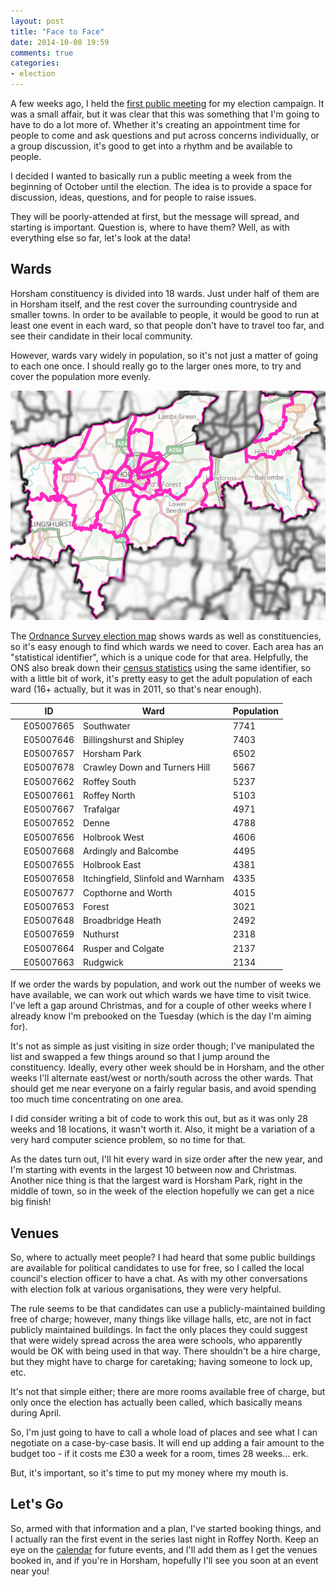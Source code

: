 ```yaml
---
layout: post
title: "Face to Face"
date: 2014-10-08 19:59
comments: true
categories:
- election
---
```

A few weeks ago, I held the [first public meeting](/blog/2014/08/05/horsham-election-meetup-1/) for my election campaign.
It was a small affair, but it was clear that this was something that I'm
going to have to do a lot more of. Whether it's creating an appointment
time for people to come and ask questions and put across concerns
individually, or a group discussion, it's good to get into a rhythm and
be available to people.

I decided I wanted to basically run a public meeting a week from the beginning of
October until the election. The idea is to provide a space for discussion, ideas,
questions, and for people to raise issues.

They will be poorly-attended at first, but the
message will spread, and starting is important. Question is, where to have
them? Well, as with everything else so far, let's look at the data!

## Wards

Horsham constituency is divided into 18 wards. Just under half of them are
in Horsham itself, and the rest cover the surrounding countryside and
smaller towns. In order to be available to people, it would be good to run
at least one event in each ward, so that people don't have to travel too
far, and see their candidate in their local community.

However, wards vary widely in population, so it's not just a matter of
going to each one once. I should really go to the larger ones more, to try
and cover the population more evenly.

![Wards](/images/posts/2014-10-08-face-to-face/horsham_wards.png)

The [Ordnance Survey election map](http://www.ordnancesurvey.co.uk/electionmaps) shows wards as well as constituencies,
so it's easy enough to find which wards we need to cover. Each area has an
"statistical identifier", which is a unique code for that area. Helpfully,
the ONS also break down their [census statistics](http://www.ons.gov.uk/ons/data/area-first/) using the same identifier,
so with a little bit of work, it's pretty easy to get the adult population of each
ward (16+ actually, but it was in 2011, so that's near enough).

<table>
<thead>
<tr>
<th></th>
<th> ID </th>
<th> Ward </th>
<th> Population </th>
</tr>
</thead>
<tbody>
<tr>
<td></td>
<td> E05007665 </td>
<td> Southwater </td>
<td> 7741</td>
</tr>
<tr>
<td></td>
<td> E05007646 </td>
<td> Billingshurst and Shipley </td>
<td> 7403</td>
</tr>
<tr>
<td></td>
<td> E05007657 </td>
<td> Horsham Park </td>
<td> 6502</td>
</tr>
<tr>
<td></td>
<td> E05007678 </td>
<td> Crawley Down and Turners Hill </td>
<td> 5667</td>
</tr>
<tr>
<td></td>
<td> E05007662 </td>
<td> Roffey South </td>
<td> 5237</td>
</tr>
<tr>
<td></td>
<td> E05007661 </td>
<td> Roffey North </td>
<td> 5103</td>
</tr>
<tr>
<td></td>
<td> E05007667 </td>
<td> Trafalgar </td>
<td> 4971</td>
</tr>
<tr>
<td></td>
<td> E05007652 </td>
<td> Denne </td>
<td> 4788</td>
</tr>
<tr>
<td></td>
<td> E05007656 </td>
<td> Holbrook West </td>
<td> 4606</td>
</tr>
<tr>
<td></td>
<td> E05007668 </td>
<td> Ardingly and Balcombe </td>
<td> 4495</td>
</tr>
<tr>
<td></td>
<td> E05007655 </td>
<td> Holbrook East </td>
<td> 4381</td>
</tr>
<tr>
<td></td>
<td> E05007658 </td>
<td> Itchingfield, Slinfold and Warnham </td>
<td> 4335</td>
</tr>
<tr>
<td></td>
<td> E05007677 </td>
<td> Copthorne and Worth </td>
<td> 4015</td>
</tr>
<tr>
<td></td>
<td> E05007653 </td>
<td> Forest </td>
<td> 3021</td>
</tr>
<tr>
<td></td>
<td> E05007648 </td>
<td> Broadbridge Heath </td>
<td> 2492</td>
</tr>
<tr>
<td></td>
<td> E05007659 </td>
<td> Nuthurst </td>
<td> 2318</td>
</tr>
<tr>
<td></td>
<td> E05007664 </td>
<td> Rusper and Colgate </td>
<td> 2137</td>
</tr>
<tr>
<td></td>
<td> E05007663 </td>
<td> Rudgwick </td>
<td> 2134</td>
</tr>
</tbody>
</table>

If we order the wards by population, and work out the number of weeks we
have available, we can work out which wards we have time to visit twice.
I've left a gap around Christmas, and for a couple of other weeks
where I already know I'm prebooked on the Tuesday (which is the day I'm
aiming for).

It's not as simple as just visiting in size order though; I've manipulated
the list and swapped a few things around so that I jump around the constituency.
Ideally, every other week should be in Horsham, and the other weeks I'll
alternate east/west or north/south across the other wards. That should get
me near everyone on a fairly regular basis, and avoid spending too much
time concentrating on one area.

I did consider writing a bit of code to work this out, but as it was only
28 weeks and 18 locations, it wasn't worth it. Also, it might be a
variation of a very hard computer science problem, so no time for that.

As the dates turn out, I'll hit every ward in size order after the new year,
and I'm starting with events in the largest 10 between now and Christmas. Another
nice thing is that the largest ward is Horsham Park, right in the middle of town,
so in the week of the election hopefully we can get a nice big finish!

## Venues

So, where to actually meet people? I had heard that some public buildings
are available for political candidates to use for free, so I called the
local council's election officer to have a chat. As with my other
conversations with election folk at various organisations, they were very
helpful.

The rule seems to be that candidates can use a publicly-maintained building
free of charge; however, many things like village halls, etc, are not in fact
publicly maintained buildings. In fact the only places they could suggest that
were widely spread across the area were schools, who apparently would be OK
with being used in that way. There shouldn't be a hire charge, but they might
have to charge for caretaking; having someone to lock up, etc.

It's not that simple either; there are more rooms available free of charge, but only
once the election has actually been called, which basically means during April.

So, I'm just going to have to call a whole load of places and see
what I can negotiate on a case-by-case basis. It will end up adding a fair amount
to the budget too - if it costs me £30 a week for a room, times 28 weeks... erk.

But, it's important, so it's time to put my money where my mouth is.

## Let's Go

So, armed with that information and a plan, I've started booking things, and I actually ran
the first event in the series last night in Roffey North. Keep an eye on the [calendar](http://horsham.somethingnew.org.uk/calendar) for future events, and I'll add them as I get the venues booked in, and if you're in Horsham, hopefully I'll see you soon at an event near you!
